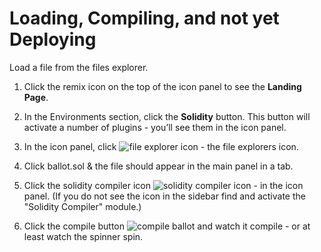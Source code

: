 # Loading, Compiling, and not yet Deploying

Load a file from the files explorer.

1. Click the remix icon on the top of the icon panel to see the **Landing Page**.

2. In the Environments section, click the **Solidity** button.  This button will activate a number of plugins - you’ll see them in the icon panel.

1. In the icon panel, click ![file explorer icon](https://github.com/ethereum/remix-workshops/blob/master/Basics/1_Load_and_compile/images/files.png?raw=true "file explorer icon") - the file explorers icon.

5. Click ballot.sol & the file should appear in the main panel in a tab.

7. Click the solidity compiler icon ![solidity compiler icon](https://github.com/ethereum/remix-workshops/blob/master/Basics/1_Load_and_compile/images/solidity.png?raw=true "solidity compiler icon") - in the icon panel. (If you do not see the icon in the sidebar find and activate the "Solidity Compiler" module.)

8. Click the compile button ![compile ballot](https://github.com/ethereum/remix-workshops/blob/master/Basics/1_Load_and_compile/images/compile-ballot.png?raw=true "compile ballot") and watch it compile - or at least watch the spinner spin.
